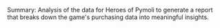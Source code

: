 Summary:
Analysis of the data for Heroes of Pymoli to generate a report that breaks down the game's purchasing data into meaningful insights.


